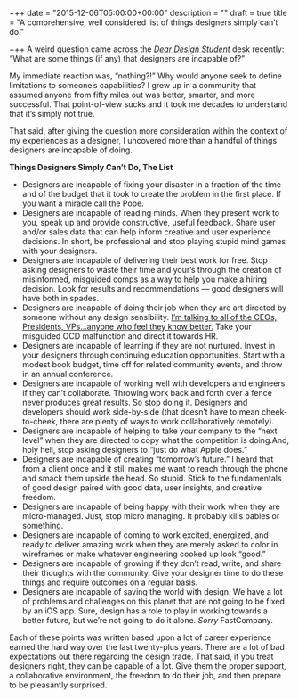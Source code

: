 +++
date = "2015-12-06T05:00:00+00:00"
description = ""
draft = true
title = "A comprehensive, well considered list of things designers simply can’t do."

+++
A weird question came across the [_Dear Design Student_](http://deardesignstudent.com/) desk recently: “What are some things (if any) that designers are incapable of?”

My immediate reaction was, “nothing?!” Why would anyone seek to define limitations to someone’s capabilities? I grew up in a community that assumed anyone from fifty miles out was better, smarter, and more successful. That point-of-view sucks and it took me decades to understand that it’s simply not true.

That said, after giving the question more consideration within the context of my experiences as a designer, I uncovered more than a handful of things designers are incapable of doing.

**Things Designers Simply Can’t Do, The List**

* Designers are incapable of fixing your disaster in a fraction of the time and of the budget that it took to create the problem in the first place. If you want a miracle call the Pope.
* Designers are incapable of reading minds. When they present work to you, speak up and provide constructive, useful feedback. Share user and/or sales data that can help inform creative and user experience decisions. In short, be professional and stop playing stupid mind games with your designers.
* Designers are incapable of delivering their best work for free. Stop asking designers to waste their time and your’s through the creation of misinformed, misguided comps as a way to help you make a hiring decision. Look for results and recommendations — good designers will have both in spades.
* Designers are incapable of doing their job when they are art directed by someone without any design sensibility. [I’m talking to all of the CEOs, Presidents, VPs…anyone who feel they know better.](http://bukk.it/fffu.gif) Take your misguided OCD malfunction and direct it towards HR.
* Designers are incapable of learning if they are not nurtured. Invest in your designers through continuing education opportunities. Start with a modest book budget, time off for related community events, and throw in an annual conference.
* Designers are incapable of working well with developers and engineers if they can’t collaborate. Throwing work back and forth over a fence never produces great results. So stop doing it. Designers and developers should work side-by-side (that doesn’t have to mean cheek-to-cheek, there are plenty of ways to work collaboratively remotely).
* Designers are incapable of helping to take your company to the “next level” when they are directed to copy what the competition is doing.And, holy hell, stop asking designers to “just do what Apple does.”
* Designers are incapable of creating “tomorrow’s future.” I heard that from a client once and it still makes me want to reach through the phone and smack them upside the head. So stupid. Stick to the fundamentals of good design paired with good data, user insights, and creative freedom.
* Designers are incapable of being happy with their work when they are micro-managed. Just, stop micro managing. It probably kills babies or something.
* Designers are incapable of coming to work excited, energized, and ready to deliver amazing work when they are merely asked to color in wireframes or make whatever engineering cooked up look “good.”
* Designers are incapable of growing if they don’t read, write, and share their thoughts with the community. Give your designer time to do these things and require outcomes on a regular basis.
* Designers are incapable of saving the world with design. We have a lot of problems and challenges on this planet that are not going to be fixed by an iOS app. Sure, design has a role to play in working towards a better future, but we’re not going to do it alone. _Sorry_ FastCompany.

Each of these points was written based upon a lot of career experience earned the hard way over the last twenty-plus years. There are a lot of bad expectations out there regarding the design trade. That said, if you treat designers right, they can be capable of a lot. Give them the proper support, a collaborative environment, the freedom to do their job, and then prepare to be pleasantly surprised.